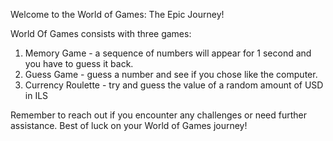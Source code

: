 Welcome to the World of Games: The Epic Journey!

World Of Games consists with three games:

1. Memory Game - a sequence of numbers will appear for 1 second and you have to
guess it back.
2. Guess Game - guess a number and see if you chose like the computer.
3. Currency Roulette - try and guess the value of a random amount of USD in ILS

Remember to reach out if you encounter any challenges or need further assistance. Best of luck on your
World of Games journey!